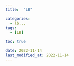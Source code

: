 ```yaml
---
title:  "LB" 

categories:
  - lb...
tags:
  - [LB]

toc: true

date: 2022-11-14
last_modified_at: 2022-11-14
---
```


